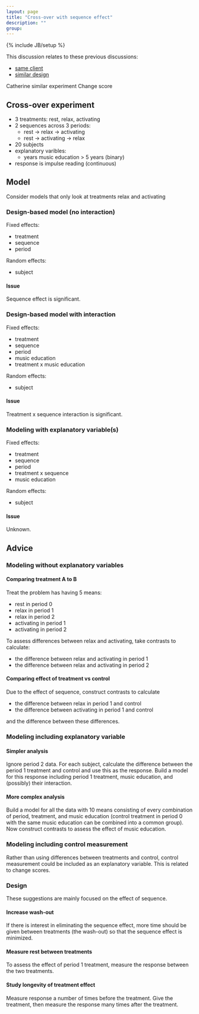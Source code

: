 ```yaml
---
layout: page
title: "Cross-over with sequence effect"
description: ""
group: 
---
```

{% include JB/setup %}

This discussion relates to these previous discussions:

  - [same client](20170809.html)
  - [similar design](20170221.html)


Catherine similar experiment
Change score

## Cross-over experiment

- 3 treatments: rest, relax, activating
- 2 sequences across 3 periods: 
  - rest -> relax -> activating
  - rest -> activating -> relax
- 20 subjects
- explanatory varibles:
  - years music education > 5 years (binary)
- response is impulse reading (continuous)

## Model

Consider models that only look at treatments relax and activating

### Design-based model (no interaction)

Fixed effects:

  - treatment
  - sequence
  - period


Random effects:

  - subject

#### Issue
  
Sequence effect is significant.


### Design-based model with interaction

Fixed effects:

  - treatment
  - sequence
  - period
  - music education
  - treatment x music education

Random effects:

  - subject

#### Issue
  
Treatment x sequence interaction is significant.


### Modeling with explanatory variable(s)

Fixed effects:

  - treatment
  - sequence
  - period
  - treatment x sequence
  - music education

Random effects:

  - subject

#### Issue
  
Unknown.



## Advice

### Modeling without explanatory variables

#### Comparing treatment A to B

Treat the problem has having 5 means: 

  - rest in period 0
  - relax in period 1
  - relax in period 2
  - activating in period 1
  - activating in period 2
  
To assess differences between relax and activating, 
take contrasts to calculate:

  - the difference between relax and activating in period 1 
  - the difference between relax and activating in period 2


#### Comparing effect of treatment vs control

Due to the effect of sequence, 
construct contrasts to calculate 

  - the difference between relax in period 1 and control
  - the difference between activating in period 1 and control

and the difference between these differences.

  
### Modeling including explanatory variable  

#### Simpler analysis

Ignore period 2 data. 
For each subject, 
calculate the difference between the period 1 treatment and 
control and use this as the response. 
Build a model for this response including period 1 treatment,
music education, and (possibly) their interaction. 

#### More complex analysis

Build a model for all the data with 10 means consisting of every combination
of period, treatment, and music education 
(control treatment in period 0 with the same music education can be combined
into a common group).
Now construct contrasts to assess the effect of music education.

### Modeling including control measurement

Rather than using differences between treatments and control, 
control measurement could be included as an explanatory variable.
This is related to change scores. 
  
### Design

These suggestions are mainly focused on the effect of sequence. 

#### Increase wash-out

If there is interest in eliminating the sequence effect, 
more time should be given between treatments (the wash-out) so that the 
sequence effect is minimized.

#### Measure rest between treatments

To assess the effect of period 1 treatment, 
measure the response between the two treatments.

#### Study longevity of treatment effect

Measure response a number of times before the treatment.
Give the treatment, then measure the response many times after the treatment.